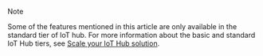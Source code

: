 >[!NOTE]
>Some of the features mentioned in this article are only available in the standard tier of IoT hub. For more information about the basic and standard IoT Hub tiers, see [Scale your IoT Hub solution](../articles/iot-hub/iot-hub-scaling.md).